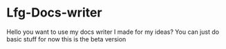 # Lfg-Docs-writer
Hello you want to use my docs writer I made for my ideas? You can just do basic stuff for now this is the beta version
